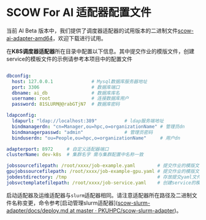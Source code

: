 # SCOW For AI 适配器配置文件
当前 AI Beta 版本中，我们提供了调度器适配器的试用版本的二进制文件[scow-ai-adapter-amd64](https://mirrors.pku.edu.cn/scow/releases/)，欢迎下载进行试用。

在**K8S调度器适配器**所在目录中配置以下信息。其中提交作业的模版文件，创建service的模板文件的示例请参考本项目中的配置文件

```yaml title="config/config.yaml"

dbconfig:
  host: 127.0.0.1              # Mysql数据库服务器地址
  port: 3306                   # 数据库端口
  dbname: ai_db                # 数据库库名
  username: root               # 连接数据库用户
  password: 81SLURM@@rabGTjN7  # 数据库密码

ldapconfig:
  ldapurl: "ldap://localhost:389"          # ldap服务端地址
  bindmanagerdn: "cn=Manager,ou=hpc,o=organizationName" # 管理员dn
  bindmanagerpasswd: "admin"               # 管理员密码
  binduserdn: "ou=People,ou=hpc,o=organizationName"     # 用户dn

adapterport: 8972     # 自定义适配器端口
clusterName: dev-k8s  # 集群名字 需与集群配置中名称一致

jobssourcefilepath: /root/xxxx/job-example.yaml        # 提交作业的模版文件的绝对路径
gpujobssourcefilepath: /root/xxxx/job-example-gpu.yaml # 提交作业的模版文件的绝对路径
jobdestdirectory: /tmp                                 # 存放提交yaml文件的目录
jobsvctemplatefilepath: /root/xxxx/job-service.yaml    # 创建service的模版文件的绝对路径

```

启动适配器及运维适配器与`slurm`适配器相同。请注意适配器所在路径及二进制文件名称变更，命令参考[启动管理slurm适配器]([scow-slurm-adapter/docs/deploy.md at master · PKUHPC/scow-slurm-adapter](https://github.com/PKUHPC/scow-slurm-adapter/blob/master/docs/deploy.md#23-%E5%90%AF%E5%8A%A8slurm%E9%80%82%E9%85%8D%E5%99%A8))。
